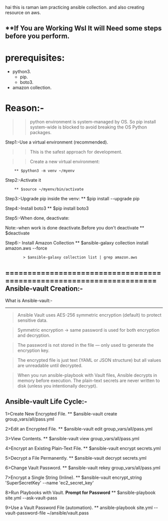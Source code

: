 hai this is raman iam practicing ansible collection. and also creating resource on aws.

**If You are Working Wsl It will Need some steps before you perform.
--------------------------------------------------------------------
prerequisites:
============
-  python3.
     -  pip.
     -  boto3.
-  amazon collection.

Reason:-
=======
>>python environment is system-managed by OS.
>>So pip install system-wide is blocked to avoid breaking the OS Python packages.

Step1:-Use a virtual environment (recommended).

>>This is the safest approach for development.

>>Create a new virtual environment:

        ** $python3 -m venv ~/myenv
        
Step2:-Activate it

        ** $source ~/myenv/bin/activate
        
Step3:-Upgrade pip inside the venv:
        ** $pip install --upgrade pip
        
Step4:-Install boto3
        ** $pip install boto3
        
Step5:-When done, deactivate:

Note:-when work is done deactivate.Before you don't deactivate
        ** $deactivate

Step6:- Install Amazon Collection
        ** $ansible-galaxy collection install amazon.aws --force
        
            > $ansible-galaxy collection list | grep amazon.aws
=====================================================================
Ansible-vault Creation:-
----------------------
What is Ansible-vault:-
*********************
>Ansible Vault uses AES-256 symmetric encryption (default) to protect sensitive data.

>Symmetric encryption → same password is used for both encryption and decryption.

>The password is not stored in the file — only used to generate the encryption key.

>The encrypted file is just text (YAML or JSON structure) but all values are unreadable until decrypted.

>When you run ansible-playbook with Vault files, Ansible decrypts in memory before execution.
 The plain-text secrets   are never written to disk (unless you intentionally decrypt).

Ansible-vault Life Cycle:-
-----------------------
1>Create New Encrypted File.
    ** $ansible-vault create group_vars/all/pass.yml
    
2>Edit an Encrypted File.
    ** $ansible-vault edit group_vars/all/pass.yml

3>View Contents.
    ** $ansible-vault view group_vars/all/pass.yml

4>Encrypt an Existing Plain-Text File.
    ** $ansible-vault encrypt secrets.yml

5>Decrypt a File Permanently.
    ** $ansible-vault decrypt secrets.yml

6>Change Vault Password.
    ** $ansible-vault rekey group_vars/all/pass.yml

7>Encrypt a Single String (Inline).
    ** $ansible-vault encrypt_string 'SuperSecretKey' --name 'ec2_secret_key'

8>Run Playbooks with Vault.
 **Prompt for Password**
    ** $ansible-playbook site.yml --ask-vault-pass

9>Use a Vault Password File (automation).
     ** ansible-playbook site.yml --vault-password-file ~/ansible/vault.pass

    


